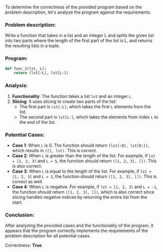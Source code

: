 To determine the correctness of the provided program based on the problem description, let's analyze the program against the requirements.

### Problem description:
Write a function that takes in a list and an integer L and splits the given list into two parts where the length of the first part of the list is L, and returns the resulting lists in a tuple.

### Program:
```python
def func_1(lst, L):
    return (lst[:L], lst[L:])
```

### Analysis:
1. **Functionality**: The function takes a list `lst` and an integer `L`.
2. **Slicing**: It uses slicing to create two parts of the list:
   - The first part is `lst[:L]`, which takes the first `L` elements from the list.
   - The second part is `lst[L:]`, which takes the elements from index `L` to the end of the list.

### Potential Cases:
- **Case 1**: When `L` is 0. The function should return `(lst[:0], lst[0:])`, which results in `([], lst)`. This is correct.
- **Case 2**: When `L` is greater than the length of the list. For example, if `lst = [1, 2, 3]` and `L = 5`, the function should return `([1, 2, 3], [])`. This is also correct.
- **Case 3**: When `L` is equal to the length of the list. For example, if `lst = [1, 2, 3]` and `L = 3`, the function should return `([1, 2, 3], [])`. This is correct as well.
- **Case 4**: When `L` is negative. For example, if `lst = [1, 2, 3]` and `L = -1`, the function should return `([1, 2, 3], [])`, which is also correct since slicing handles negative indices by returning the entire list from the start.

### Conclusion:
After analyzing the provided cases and the functionality of the program, it appears that the program correctly implements the requirements of the problem description for all potential cases.

Correctness: **True**.